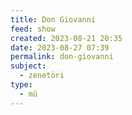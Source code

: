 ```yaml
---
title: Don Giovanni
feed: show
created: 2023-08-21 20:35
date: 2023-08-27 07:39
permalink: don-giovanni
subject:
  - zenetöri
type:
  - mű
---
```

